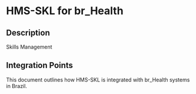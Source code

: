# HMS-SKL for br_Health

## Description

Skills Management

## Integration Points

This document outlines how HMS-SKL is integrated with br_Health systems in Brazil.
